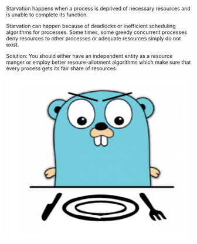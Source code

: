 Starvation happens when a process is deprived of necessary resources and is unable to complete its function.

Starvation can happen because of deadlocks or inefficient scheduling algorithms for processes.
Some times, some greedy concurrent processes deny resources to other processes or adequate resources simply do not exist.

Solution:
You should either have an independent entity as a resource manger or employ better resoure-allotment algorithms which make sure that every process gets its fair share of resources.

![Tux, the Linux mascot](/6.png)
